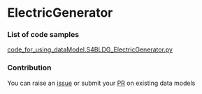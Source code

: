 # ElectricGenerator

### List of code samples 

<!-- 50-List of code -->

<!-- [code entry](link) -->
[code_for_using_dataModel.S4BLDG_ElectricGenerator.py](https://github.com/smart-data-models/dataModel.S4BLDG/blob/master/ElectricGenerator/code/code_for_using_dataModel.S4BLDG_ElectricGenerator.py)


<!-- /50-List of code -->

### Contribution
You can raise an [issue](https://github.com/smart-data-models/dataModel.S4BLDG/issues) or submit your [PR](https://github.com/smart-data-models/dataModel.S4BLDG/pulls) on existing data models
